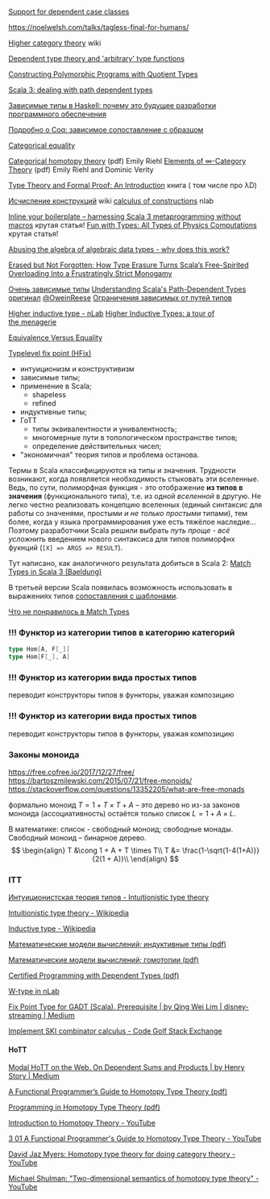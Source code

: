 
[Support for dependent case classes](https://github.com/scala/scala3/pull/21698)


https://noelwelsh.com/talks/tagless-final-for-humans/

[Higher category theory](https://en.wikipedia.org/wiki/Higher_category_theory) wiki

[Dependent type theory and 'arbitrary' type functions](https://stackoverflow.com/questions/9190352/abusing-the-algebra-of-algebraic-data-types-why-does-this-work/42041925#42041925)

[Constructing Polymorphic Programs with Quotient Types](https://people.cs.nott.ac.uk/psztxa/publ/mpc04.pdf)

[Scala 3: dealing with path dependent types](https://stackoverflow.com/questions/73832836/scala-3-dealing-with-path-dependent-types)


[Зависимые типы в Haskell: почему это будущее разработки программного обеспечения](https://habr.com/ru/articles/485174/)

[Подробно о Coq: зависимое сопоставление с образцом](https://habr.com/ru/articles/773992/)

[Categorical equality](https://nrinaudo.github.io/articles/categorical_equality.html)

[Categorical homotopy theory](https://emilyriehl.github.io/files/cathtpy.pdf) (pdf) Emily Riehl
[Elements of ∞-Category Theory](https://emilyriehl.github.io/files/elements.pdf) (pdf) Emily Riehl and Dominic Verity

[Type Theory and Formal Proof: An Introduction](https://www.amazon.com/Type-Theory-Formal-Proof-Introduction/dp/110703650X/ref=sr_1_1?dib=eyJ2IjoiMSJ9.LVP4TyI5P0H6M03mU3_N9NuFp7-joU6fAPaAo3eLi3I.HVD-O2lJZQjfBdi_a6bD66mAax2rFB_HJQMQ9I7mUDw&dib_tag=se&qid=1735374869&refinements=p_27:Rob+Nederpelt&s=books&sr=1-1) книга ( том числе про λD)

[Исчисление конструкций](https://ru.wikipedia.org/wiki/%D0%98%D1%81%D1%87%D0%B8%D1%81%D0%BB%D0%B5%D0%BD%D0%B8%D0%B5_%D0%BA%D0%BE%D0%BD%D1%81%D1%82%D1%80%D1%83%D0%BA%D1%86%D0%B8%D0%B9) wiki
[calculus of constructions](https://ncatlab.org/nlab/show/calculus+of+constructions) nlab

[Inline your boilerplate – harnessing Scala 3 metaprogramming without macros](https://scalac.io/blog/inline-your-boilerplate-harnessing-scala3-metaprogramming-without-macros/) крутая статья!
[Fun with Types: All Types of Physics Computations](https://antoine-doeraene.medium.com/fun-with-types-all-types-of-physics-computations-fb2967245ff3) крутая статья!

[Abusing the algebra of algebraic data types - why does this work?](https://stackoverflow.com/questions/9190352/abusing-the-algebra-of-algebraic-data-types-why-does-this-work)

[Erased but Not Forgotten: How Type Erasure Turns Scala’s Free-Spirited Overloading Into a Frustratingly Strict Monogamy](https://medium.com/@markgrechanik/erased-but-not-forgotten-how-type-erasure-turns-scalas-free-spirited-overloading-into-a-fabb7aa75588)

[Очень зависимые типы](https://akuklev.livejournal.com/1194050.html)
[Understanding Scala's Path-Dependent Types](https://reintech.io/blog/understanding-scalas-path-dependent-types)
[оригинал](https://wheaties.github.io/Presentations/Scala-Dep-Types/dependent-types.html)
[@OweinReese](https://twitter.com/OweinReese)
[Ограничения зависимых от путей типов](https://stackoverflow.com/questions/73832836/scala-3-dealing-with-path-dependent-types)

[Higher inductive type - nLab](https://ncatlab.org/nlab/show/higher+inductive+type)
[Higher Inductive Types: a tour of the menagerie](https://homotopytypetheory.org/2011/04/24/higher-inductive-types-a-tour-of-the-menagerie/)

[Equivalence Versus Equality](https://typelevel.org/blog/2017/04/02/equivalence-vs-equality.html)

[Typelevel fix point (HFix)](https://jto.github.io/articles/typelevel-fix/)



- интуиционизм и конструктивизм
- зависимые типы;
- применение в Scala;
	- shapeless
	- refined
- индуктивные типы;
- ГоТТ
	- типы эквивалентности и унивалентность;
	- многомерные пути в топологическом пространстве типов;
	- определение действительных чисел;
- "экономичная" теория типов и проблема останова.

Термы в Scala классифицируются на типы и значения. Трудности возникают, когда появляется необходимость стыковать эти вселенные. Ведь, по сути, полиморфная функция - это отображение **из типов в значения** (функционального типа), т.е. из одной *вселенной* в другую. Не легко честно реализовать концепцию вселенных (единый синтаксис для работы со значенями, простыми *и не только простыми* типами), тем более, когда у языка программирования уже есть тяжёлое наследие... Поэтому разработчики Scala решили выбрать *путь проще - всё усложнить* введением нового синтаксиса для типов полиморфнх фукнций (`[X] => ARGS => RESULT`). 


Тут написано, как аналогичного результата добиться в Scala 2: [Match Types in Scala 3 (Baeldung)](https://www.baeldung.com/scala/match-types)

В третьей версии Scala появилась возможность использовать в выражениях типов [сопоставления с шаблонами](https://docs.scala-lang.org/scala3/reference/new-types/match-types.html). 

[Что не понравилось в Match Types](https://chugunkov.dev/2021/06/29/match-types-problems.html)

### !!! Функтор из категории типов в категорию категорий

```scala
type Hom[A, F[_]]
type Hom[F[_], A]
```


### !!! Функтор из категории вида простых типов

переводит конструкторы типов в функторы, уважая композицию

### !!! Функтор из категории вида простых типов

переводит конструкторы типов в функторы, уважая композицию


### Законы моноида

https://free.cofree.io/2017/12/27/free/
https://bartoszmilewski.com/2015/07/21/free-monoids/
https://stackoverflow.com/questions/13352205/what-are-free-monads

формально моноид $T = 1 + T \times T + A$ – это дерево но из-за законов моноида (ассоциативность) остаётся только список $L = 1 + A \times L$.

В математике: список - свободный моноид; свободные монады. Свободный моноид – бинарное дерево.
$$
\begin{align}
T &\cong 1 + A + T \times T\\
T &= \frac{1-\sqrt{1-4(1+A)}}{2(1 + A)}\\
\end{align}
$$

### ITT

[Интуиционистская теория типов - Intuitionistic type theory](https://ru.wikibrief.org/wiki/Intuitionistic_type_theory)

[Intuitionistic type theory - Wikipedia](https://en.wikipedia.org/wiki/Intuitionistic_type_theory)

[Inductive type - Wikipedia](https://en.wikipedia.org/wiki/Inductive_type)

[Математические модели вычислений; индуктивные типы (pdf)](https://maxxk.github.io/formal-models-2015/pdf/08-Inductive.pdf)

[Математические модели вычислений; гомотопии (pdf)](https://maxxk.github.io/formal-models-2015/pdf/09-HomotopyTypeTheory.pdf)

[Certified Programming with Dependent Types (pdf)](http://adam.chlipala.net/cpdt/cpdt.pdf)

[W-type in nLab](https://ncatlab.org/nlab/show/W-type)

[Fix Point Type for GADT (Scala). Prerequisite | by Qing Wei Lim | disney-streaming | Medium](https://medium.com/disney-streaming/fix-point-type-for-gadt-scala-dc4e2cde349b)

[Implement SKI combinator calculus - Code Golf Stack Exchange](https://codegolf.stackexchange.com/questions/205809/implement-ski-combinator-calculus)

#### HoTT


[Modal HoTT on the Web. On Dependent Sums and Products | by Henry Story | Medium](https://medium.com/@bblfish/modal-hott-on-the-web-2f4f7996b41f)

[A Functional Programmer’s Guide to Homotopy Type Theory (pdf)](https://dlicata.wescreates.wesleyan.edu/pubs/l16icfp/l16icfpslides.pdf)

[Programming in Homotopy Type Theory (pdf)](https://dlicata.wescreates.wesleyan.edu/pubs/lh122tttalks/lh12wg2.8.pdf)

[Introduction to Homotopy Theory - YouTube](https://www.youtube.com/playlist?list=PLR8CgI6LLTKT7WcouQpJqs5Goxxkkz39G)

[3 01 A Functional Programmer's Guide to Homotopy Type Theory - YouTube](https://www.youtube.com/watch?v=caSOTjr1z18&ab_channel=ICFPVideo)

[David Jaz Myers: Homotopy type theory for doing category theory - YouTube](https://www.youtube.com/watch?v=nalC40POVLU&ab_channel=ToposInstitute)

[Michael Shulman: "Two-dimensional semantics of homotopy type theory" - YouTube](https://www.youtube.com/watch?v=0uzk-hIuwXA&ab_channel=ToposInstitute)

